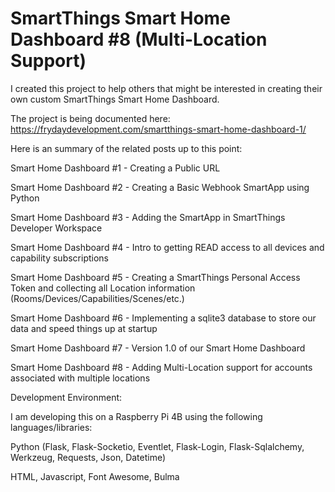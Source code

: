 # SmartThings Smart Home Dashboard #8 (Multi-Location Support)
I created this project to help others that might be interested in creating their own custom SmartThings Smart Home Dashboard.

The project is being documented here:  https://frydaydevelopment.com/smartthings-smart-home-dashboard-1/

Here is an summary of the related posts up to this point:

Smart Home Dashboard #1 - Creating a Public URL

Smart Home Dashboard #2 - Creating a Basic Webhook SmartApp using Python

Smart Home Dashboard #3 - Adding the SmartApp in SmartThings Developer Workspace

Smart Home Dashboard #4 - Intro to getting READ access to all devices and capability subscriptions

Smart Home Dashboard #5 - Creating a SmartThings Personal Access Token and collecting all Location information (Rooms/Devices/Capabilities/Scenes/etc.)

Smart Home Dashboard #6 - Implementing a sqlite3 database to store our data and speed things up at startup

Smart Home Dashboard #7 - Version 1.0 of our Smart Home Dashboard

Smart Home Dashboard #8 - Adding Multi-Location support for accounts associated with multiple locations


Development Environment:

I am developing this on a Raspberry Pi 4B using the following languages/libraries:

Python (Flask, Flask-Socketio, Eventlet, Flask-Login, Flask-Sqlalchemy, Werkzeug, Requests, Json, Datetime)

HTML, Javascript, Font Awesome, Bulma
	
